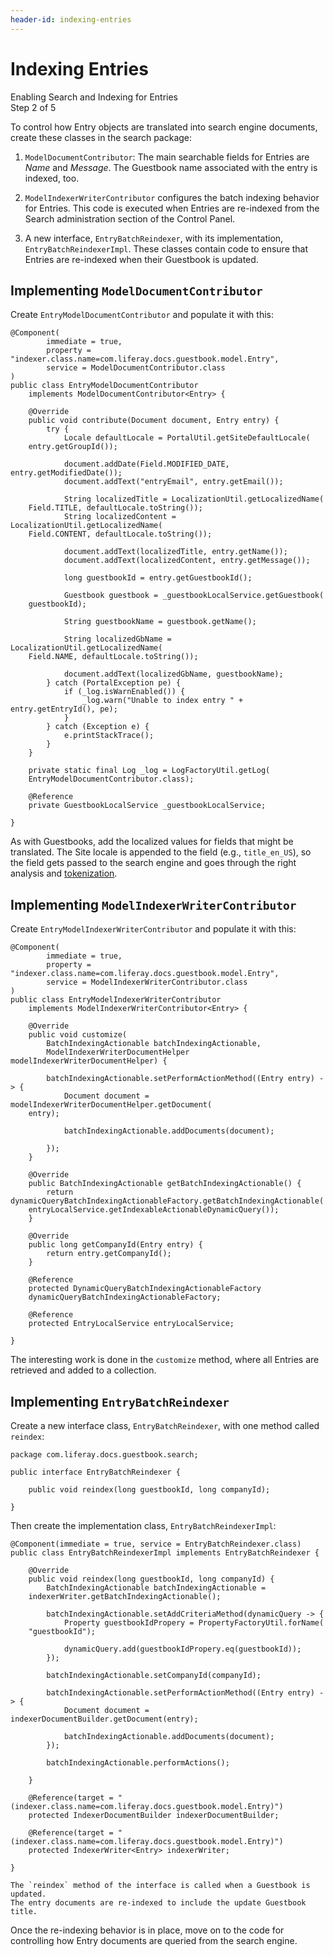 ```yaml
---
header-id: indexing-entries
---
```


# Indexing Entries

<div class="learn-path-step">
    <p>Enabling Search and Indexing for Entries<br>Step 2 of 5</p>
</div>

To control how Entry objects are translated into search engine documents,
create these classes in the search package:

1.  `ModelDocumentContributor`: The main searchable fields for Entries are
    _Name_ and _Message_. The Guestbook name associated with the entry is
    indexed, too.

2.  `ModelIndexerWriterContributor` configures the batch indexing behavior for
    Entries. This code is executed when Entries are re-indexed from the
    Search administration section of the Control Panel.

3.  A new interface, `EntryBatchReindexer`, with its implementation,
    `EntryBatchReindexerImpl`. These classes contain code to ensure that Entries
    are re-indexed when their Guestbook is updated.

## Implementing `ModelDocumentContributor`

Create `EntryModelDocumentContributor` and populate it with this:

    @Component(
            immediate = true,
            property = "indexer.class.name=com.liferay.docs.guestbook.model.Entry",
            service = ModelDocumentContributor.class
    )
    public class EntryModelDocumentContributor
        implements ModelDocumentContributor<Entry> {

        @Override
        public void contribute(Document document, Entry entry) {
            try {
                Locale defaultLocale = PortalUtil.getSiteDefaultLocale(
        entry.getGroupId());

                document.addDate(Field.MODIFIED_DATE, entry.getModifiedDate());
                document.addText("entryEmail", entry.getEmail());

                String localizedTitle = LocalizationUtil.getLocalizedName(
        Field.TITLE, defaultLocale.toString());
                String localizedContent = LocalizationUtil.getLocalizedName(
        Field.CONTENT, defaultLocale.toString());

                document.addText(localizedTitle, entry.getName());
                document.addText(localizedContent, entry.getMessage());

                long guestbookId = entry.getGuestbookId();

                Guestbook guestbook = _guestbookLocalService.getGuestbook(
        guestbookId);

                String guestbookName = guestbook.getName();

                String localizedGbName = LocalizationUtil.getLocalizedName(
        Field.NAME, defaultLocale.toString());

                document.addText(localizedGbName, guestbookName);
            } catch (PortalException pe) {
                if (_log.isWarnEnabled()) {
                    _log.warn("Unable to index entry " + entry.getEntryId(), pe);
                }
            } catch (Exception e) {
                e.printStackTrace();
            }
        }

        private static final Log _log = LogFactoryUtil.getLog(
        EntryModelDocumentContributor.class);

        @Reference
        private GuestbookLocalService _guestbookLocalService;

    }

As with Guestbooks, add the localized values for fields that might be
translated. The Site locale is appended to the field (e.g., `title_en_US`), so
the field gets passed to the search engine and goes through the right analysis
and
[tokenization](https://www.elastic.co/guide/en/elasticsearch/reference/2.4/analysis-tokenizers.html). 

## Implementing `ModelIndexerWriterContributor`

Create `EntryModelIndexerWriterContributor` and populate it with this:

    @Component(
            immediate = true,
            property = "indexer.class.name=com.liferay.docs.guestbook.model.Entry",
            service = ModelIndexerWriterContributor.class
    )
    public class EntryModelIndexerWriterContributor
        implements ModelIndexerWriterContributor<Entry> {

        @Override
        public void customize(
            BatchIndexingActionable batchIndexingActionable,
            ModelIndexerWriterDocumentHelper modelIndexerWriterDocumentHelper) {

            batchIndexingActionable.setPerformActionMethod((Entry entry) -> {
                Document document = modelIndexerWriterDocumentHelper.getDocument(
        entry);

                batchIndexingActionable.addDocuments(document);
                
            });
        }

        @Override
        public BatchIndexingActionable getBatchIndexingActionable() {
            return dynamicQueryBatchIndexingActionableFactory.getBatchIndexingActionable(
        entryLocalService.getIndexableActionableDynamicQuery());
        }

        @Override
        public long getCompanyId(Entry entry) {
            return entry.getCompanyId();
        }

        @Reference
        protected DynamicQueryBatchIndexingActionableFactory
        dynamicQueryBatchIndexingActionableFactory;

        @Reference
        protected EntryLocalService entryLocalService;

    }

The interesting work is done in the `customize` method, where all Entries are
retrieved and added to a collection. 

## Implementing `EntryBatchReindexer`

Create a new interface class, `EntryBatchReindexer`, with one method called
`reindex`:


    package com.liferay.docs.guestbook.search;

    public interface EntryBatchReindexer {

        public void reindex(long guestbookId, long companyId);

    }

Then create the implementation class, `EntryBatchReindexerImpl`:

    @Component(immediate = true, service = EntryBatchReindexer.class)
    public class EntryBatchReindexerImpl implements EntryBatchReindexer {

        @Override
        public void reindex(long guestbookId, long companyId) {
            BatchIndexingActionable batchIndexingActionable =
        indexerWriter.getBatchIndexingActionable();

            batchIndexingActionable.setAddCriteriaMethod(dynamicQuery -> {
                Property guestbookIdPropery = PropertyFactoryUtil.forName(
        "guestbookId");

                dynamicQuery.add(guestbookIdPropery.eq(guestbookId));
            });

            batchIndexingActionable.setCompanyId(companyId);

            batchIndexingActionable.setPerformActionMethod((Entry entry) -> {
                Document document = indexerDocumentBuilder.getDocument(entry);

                batchIndexingActionable.addDocuments(document);
            });

            batchIndexingActionable.performActions();
            
        }

        @Reference(target = "(indexer.class.name=com.liferay.docs.guestbook.model.Entry)")
        protected IndexerDocumentBuilder indexerDocumentBuilder;

        @Reference(target = "(indexer.class.name=com.liferay.docs.guestbook.model.Entry)")
        protected IndexerWriter<Entry> indexerWriter;

    }

    The `reindex` method of the interface is called when a Guestbook is updated.
    The entry documents are re-indexed to include the update Guestbook title.

Once the re-indexing behavior is in place, move on to the code for controlling
how Entry documents are queried from the search engine.
